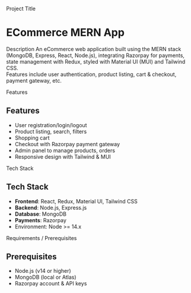 Project Title
# ECommerce MERN App

Description
An eCommerce web application built using the MERN stack (MongoDB, Express, React, Node.js), integrating Razorpay for payments, state management with Redux, styled with Material UI (MUI) and Tailwind CSS.  
Features include user authentication, product listing, cart & checkout, payment gateway, etc.

Features
## Features  
- User registration/login/logout  
- Product listing, search, filters  
- Shopping cart  
- Checkout with Razorpay payment gateway  
- Admin panel to manage products, orders  
- Responsive design with Tailwind & MUI  

Tech Stack

## Tech Stack  
- **Frontend**: React, Redux, Material UI, Tailwind CSS  
- **Backend**: Node.js, Express.js  
- **Database**: MongoDB  
- **Payments**: Razorpay  
- Environment: Node >= 14.x  



Requirements / Prerequisites
## Prerequisites  
- Node.js (v14 or higher)  
- MongoDB (local or Atlas)  
- Razorpay account & API keys  


